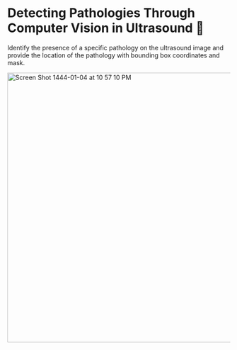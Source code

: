# Detecting Pathologies Through Computer Vision in Ultrasound 🩻
Identify the presence of a specific pathology on the ultrasound image and provide the location of the pathology with bounding box coordinates and mask.

<img width="609" alt="Screen Shot 1444-01-04 at 10 57 10 PM" src="https://user-images.githubusercontent.com/79986157/182462155-db3a47a8-167c-4a61-92bd-1f954b73bf53.png">
